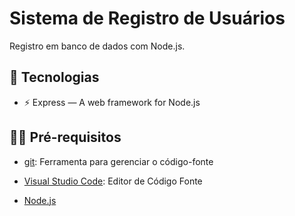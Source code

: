 # Sistema de Registro de Usuários

Registro em banco de dados com Node.js.

## 🚀 Tecnologias

- ⚡ Express — A web framework for Node.js

## ✋🏻 Pré-requisitos

- [git](https://git-scm.com/downloads): Ferramenta para gerenciar o código-fonte

- [Visual Studio Code](https://code.visualstudio.com/): Editor de Código Fonte
- [Node.js](https://nodejs.org/en/)
